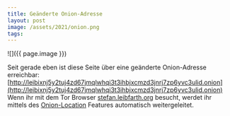 ```yaml
---
title: Geänderte Onion-Adresse
layout: post 
image: /assets/2021/onion.png
tags: 
---
```

![]({{ page.image }})

Seit gerade eben ist diese Seite über eine geänderte Onion-Adresse erreichbar:
[http://leibixnj5y2tuj4zd67jmqlwhqi3t3ihbjxcmzd3jnrj7zp6yvc3ulid.onion](http://leibixnj5y2tuj4zd67jmqlwhqi3t3ihbjxcmzd3jnrj7zp6yvc3ulid.onion)
Wenn ihr mit dem Tor Browser [stefan.leibfarth.org](stefan.leibfarth.org) besucht, werdet ihr mittels des [Onion-Location](https://community.torproject.org/onion-services/advanced/onion-location/) Features automatisch weitergeleitet. 
